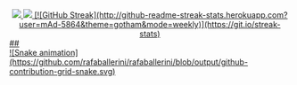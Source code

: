 <div align="center">
  <a href="https://github.com/mAd-5864">
  <img height="180em" src="https://github-readme-stats.vercel.app/api?username=mAd-5864&show_icons=true&theme=gotham&include_all_commits=true&count_private=true"/>
  <img height="180em" src="https://github-readme-stats.vercel.app/api/top-langs/?username=mAd-5864&layout=compact&langs_count=5&theme=gotham"/>
  [![GitHub Streak](http://github-readme-streak-stats.herokuapp.com?user=mAd-5864&theme=gotham&mode=weekly)](https://git.io/streak-stats)
</div>
  ##
<div> 
  ![Snake animation](https://github.com/rafaballerini/rafaballerini/blob/output/github-contribution-grid-snake.svg)
</div>
